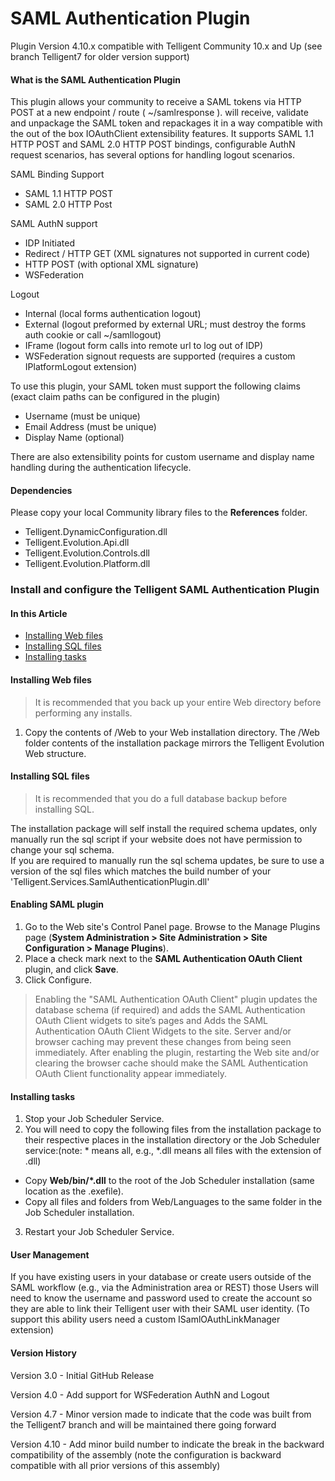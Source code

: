 # SAML Authentication Plugin

Plugin Version 4.10.x compatible with Telligent Community 10.x and Up (see branch Telligent7 for older version support)

#### What is the SAML Authentication Plugin

This plugin allows your community to receive a SAML tokens via HTTP POST at a new endpoint / route ( ~/samlresponse ).
will receive, validate and unpackage the SAML token and repackages it in a way compatible with the out of the box IOAuthClient extensibility features.  It supports 
SAML 1.1 HTTP POST and SAML 2.0 HTTP POST bindings, configurable AuthN request scenarios, has several options for handling logout scenarios.

SAML Binding Support
- SAML 1.1 HTTP POST
- SAML 2.0 HTTP Post

SAML AuthN support
- IDP Initiated
- Redirect / HTTP GET (XML signatures not supported in current code)
- HTTP POST (with optional XML signature)
- WSFederation

Logout
- Internal (local forms authentication logout)
- External (logout preformed by external URL; must destroy the forms auth cookie or call ~/samllogout)
- IFrame (logout form calls into remote url to log out of IDP)
- WSFederation signout requests are supported (requires a custom IPlatformLogout extension)

To use this plugin, your SAML token must support the following claims (exact claim paths can be configured  in the plugin)
- Username (must be unique)
- Email Address (must be unique)
- Display Name (optional)

There are also extensibility points for custom username and display name handling during the authentication  lifecycle.



#### Dependencies

Please copy your local Community library files to the **References** folder. 

- Telligent.DynamicConfiguration.dll
- Telligent.Evolution.Api.dll
- Telligent.Evolution.Controls.dll
- Telligent.Evolution.Platform.dll





### Install and configure the Telligent SAML Authentication Plugin

#### In this Article

- [Installing Web files](#installing-web-files)
- [Installing SQL files](#installing-sql-files)
- [Installing tasks](#installing-tasks)

#### Installing Web files

> It is recommended that you back up your entire Web directory before performing any installs.

1. Copy the contents of /Web to your Web installation directory.  The /Web folder contents of the installation package mirrors the Telligent Evolution Web structure.


#### Installing SQL files

> It is recommended that you do a full database backup before installing SQL.

The installation package will self install the required schema updates, only manually run the sql script if your website does not have permission to change your sql schema.  
If you are required to manually run the sql schema updates, be sure to use a version of the sql files which matches the build number of your 'Telligent.Services.SamlAuthenticationPlugin.dll'

#### Enabling SAML plugin

1. Go to the Web site's Control Panel page. Browse to the Manage Plugins page (**System Administration > Site Administration > Site Configuration > Manage Plugins**).
2. Place a check mark next to the **SAML Authentication OAuth Client** plugin, and click **Save**.
3. Click Configure.  

[//]: # "TODO Configuration Information"

> Enabling the "SAML Authentication OAuth Client" plugin updates the database schema (if required) and adds the SAML Authentication OAuth Client widgets to site’s pages and Adds the SAML Authentication OAuth Client Widgets to the site. Server and/or browser caching may prevent these changes from being seen immediately. After enabling the plugin, restarting the Web site and/or clearing the browser cache should make the SAML Authentication OAuth Client functionality appear immediately.

#### Installing tasks

1. Stop your Job Scheduler Service.
2. You will need to copy the following files from the installation package to their respective places in the installation directory or the Job Scheduler service:(note: * means all, e.g., *.dll means all files with the extension of .dll)
  - Copy **Web/bin/&#42;.dll** to the root of the Job Scheduler installation (same location as the .exefile).
  - Copy all files and folders from Web/Languages to the same folder in the Job Scheduler installation.
3. Restart your Job Scheduler Service.

#### User Management
If you have existing users in your database or create users outside of the SAML workflow (e.g., via the Administration area or REST) those Users will need to know the username and password used to create the account so they are able to link their Telligent user with their SAML user identity.  (To support this ability users need a custom ISamlOAuthLinkManager extension)

#### Version History
Version 3.0 - Initial GitHub Release

Version 4.0 - Add support for WSFederation AuthN and Logout

Version 4.7 - Minor version made to indicate that the code was built from the Telligent7 branch and will be maintained there going forward

Version 4.10 - Add minor build number to indicate the break in the backward compatibility of the assembly (note the configuration is backward compatible with all prior versions of this assembly)